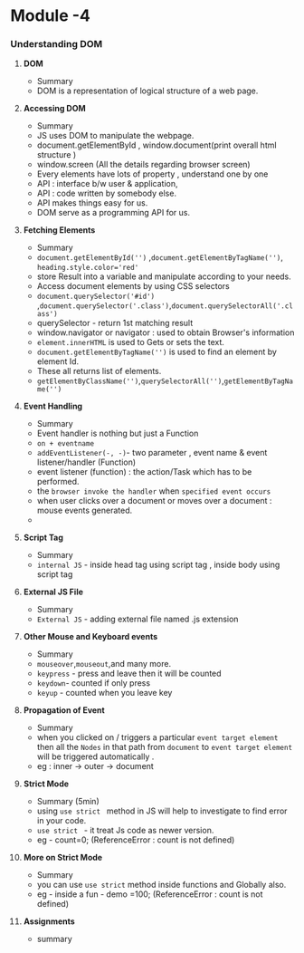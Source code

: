 # Module -4 

### Understanding DOM

1. **DOM**  
   - Summary 
   - DOM is a representation of logical structure of a web page.
2. **Accessing DOM**  
   - Summary 
   - JS uses DOM to manipulate the webpage.
   - document.getElementById , window.document(print overall html structure )
   - window.screen (All the details regarding browser screen) 
   - Every elements have lots of property , understand one by one
   - API : interface b/w user & application, 
   - API : code written by somebody else.
   - API makes things easy for us.
   - DOM serve as a programming API for us.
3. **Fetching Elements**
   - Summary 
   - `document.getElementById('')` ,`document.getElementByTagName('')`, `heading.style.color='red'`
   - store Result into a variable and manipulate according to your needs.
   - Access document elements by using CSS selectors 
   - `document.querySelector('#id')` ,`document.querySelector('.class')`,`document.querySelectorAll('.class') `
   - querySelector - return 1st matching result
   - window.navigator or navigator : used to obtain Browser's information
   - `element.innerHTML` is used to Gets or sets the text.
   - `document.getElementByTagName('')`  is used to find an element by element Id.
   - These all returns list of elements.
   - `getElementByClassName('')`,`querySelectorAll('')`,`getElementByTagName('')`
4. **Event Handling**
    - Summary 
    - Event handler is nothing but just a Function
    - `on + eventname`
    - `addEventListener(-, -)`- two parameter , event name & event listener/handler (Function)
    - event listener (function) : the action/Task which has to be performed.
    - the `browser invoke the handler` when `specified event occurs` 
    - when user clicks over a document or moves over a document : mouse events generated.
    - 
5. **Script Tag**
    - Summary 
    - `internal JS` - inside head tag using script tag , inside body using script tag
6. **External JS File**
    - Summary 
    - `External JS` - adding external file named .js extension
7. **Other Mouse and Keyboard events**
    - Summary
    - `mouseover`,`mouseout`,and many more.
    - `keypress` - press and leave then it will be counted 
    - `keydown`- counted if only press  
    - `keyup` - counted when you leave key
8. **Propagation of Event**
    - Summary 
    - when you clicked on / triggers a particular `event target element` then all the `Nodes` in that path from `document` to `event target element` will be triggered automatically .
    - eg :  inner -> outer -> document 
9.  **Strict Mode**
    - Summary (5min)
    - using `use strict ` method  in JS will help to investigate to find error in your code.
    - `use strict ` - it treat Js code as newer version.
    - eg - count=0; (ReferenceError : count is not defined)
10. **More on Strict Mode**
    - Summary
    - you can use `use strict` method inside functions and Globally also.
    - eg - inside a fun -  demo =100; (ReferenceError : count is not defined)

11. **Assignments**
    - summary
  






















